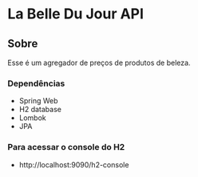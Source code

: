# La Belle Du Jour API

## Sobre
Esse é um agregador de preços de produtos de beleza.

### Dependências
- Spring Web
- H2 database
- Lombok
- JPA

### Para acessar o console do H2
 - http://localhost:9090/h2-console

